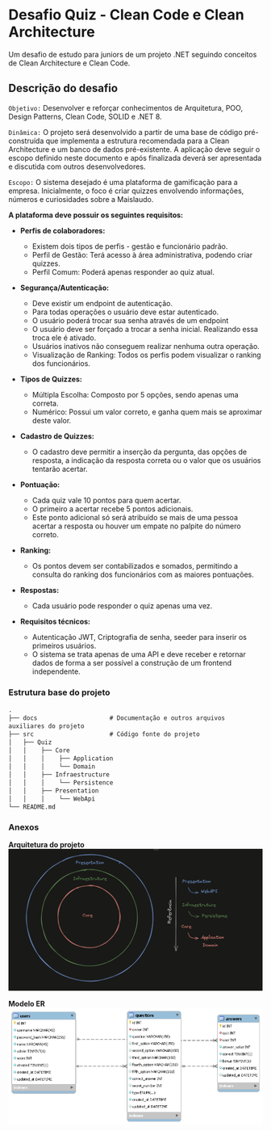 
# Desafio Quiz - Clean Code e Clean Architecture

Um desafio de estudo para juniors de um projeto .NET seguindo conceitos de Clean Architecture e Clean Code. 
## Descrição do desafio

`Objetivo:` Desenvolver e reforçar conhecimentos de Arquitetura, POO, Design Patterns, Clean Code, SOLID e .NET 8.

`Dinâmica:` O projeto será desenvolvido a partir de uma base de código pré-construída que implementa a estrutura recomendada para a Clean Architecture e um banco de dados pré-existente. A aplicação deve seguir o escopo definido neste documento e após finalizada deverá ser apresentada e discutida com outros desenvolvedores.

`Escopo:` O sistema desejado é uma plataforma de gamificação para a empresa. Inicialmente, o foco é criar quizzes envolvendo informações, números e curiosidades sobre a Maislaudo.


**A plataforma deve possuir os seguintes requisitos:**
-   **Perfis de colaboradores:**
    -   Existem dois tipos de perfis - gestão e funcionário padrão.
    -   Perfil de Gestão: Terá acesso à área administrativa, podendo criar quizzes.
    -   Perfil Comum: Poderá apenas responder ao quiz atual.

-   **Segurança/Autenticação:**
    -   Deve existir um endpoint de autenticação.
    -   Para todas operações o usuário deve estar autenticado.
    -   O usuário poderá trocar sua senha através de um endpoint
    -   O usuário deve ser forçado a trocar a senha inicial. Realizando essa troca ele é ativado.
    -   Usuários inativos não conseguem realizar nenhuma outra operação.
    -   Visualização de Ranking: Todos os perfis podem visualizar o ranking dos funcionários.

-   **Tipos de Quizzes:**
    -   Múltipla Escolha: Composto por 5 opções, sendo apenas uma correta.
    -   Numérico: Possui um valor correto, e ganha quem mais se aproximar deste valor.
-   **Cadastro de Quizzes:** 
    -   O cadastro deve permitir a inserção da pergunta, das opções de resposta, a indicação da resposta correta ou o valor que os usuários tentarão acertar.
-   **Pontuação:**
    -   Cada quiz vale 10 pontos para quem acertar.
    -   O primeiro a acertar recebe 5 pontos adicionais.
    -   Este ponto adicional só será atribuído se mais de uma pessoa acertar a resposta ou houver um empate no palpite do número correto.
-   **Ranking:**
    -   Os pontos devem ser contabilizados e somados, permitindo a consulta do ranking dos funcionários com as maiores pontuações.
-   **Respostas:**
    -   Cada usuário pode responder o quiz apenas uma vez.
-   **Requisitos técnicos:**
    - Autenticação JWT, Criptografia de senha, seeder para inserir os primeiros usuários.
    - O sistema se trata apenas de uma API e deve receber e retornar dados de forma a ser possível a construção de um frontend independente. 
### Estrutura base do projeto

    .
    ├── docs                    # Documentação e outros arquivos auxiliares do projeto
    ├── src                     # Código fonte do projeto
    │   ├── Quiz
    │   │    ├── Core
    │   │    │    ├── Application
    │   │    │    └── Domain
    │   │    ├── Infraestructure
    │   │    │    └── Persistence
    │   │    ├── Presentation
    │   │    │    └── WebApi
    └── README.md

### Anexos

**Arquitetura do projeto**
![Representação da arquitetura do projeto, circulos concentricos que representam de fora para dentro as camadas Presentation, Infraestruture e Core](/docs/arquitetura.jpg)

**Modelo ER**
![Diagrama entidade relacionamento da base de dados](/docs/modelo_eer.png)